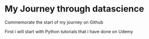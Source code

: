 # My Journey through datascience
Commemorate the start of my journey on Github

First i will start with Python tutorials that i have done on Udemy
